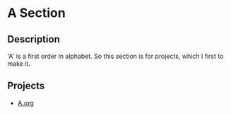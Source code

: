 # A Section

## Description
'A' is a first order in alphabet. So this section is for projects, which I first to make it.

## Projects
- [A.org](https://github.com/LionKingSmasher/A-org)